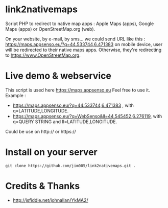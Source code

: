 # link2nativemaps
Script PHP to redirect to native map apps : Apple Maps (apps), Google Maps (apps) or OpenStreetMap.org (web).

On your website, by e-mail, by sms... we could send URL like this : 
    https://maps.appsenso.eu/?q=44.533744,6.471383
on mobile device, user will be redirected to their native maps apps. Otherwise, they're redirecting to https://www.OpenStreetMap.org.

# Live demo & webservice
This script is used here https://maps.appsenso.eu
Feel free to use it. Example :
 * https://maps.appsenso.eu/?q=44.533744,6.471383 , with q=LATITUDE,LONGITUDE.
 * https://maps.appsenso.eu/?q=WebSenso&ll=44.545452,6.276119, with q=QUERY STRING and ll=LATITUDE,LONGITUDE.

Could be use on http:// or https://  

# Install on your server
    git clone https://github.com/jim005/link2nativemaps.git . 


# Credits & Thanks
 * http://jsfiddle.net/johnallan/YkMA2/
